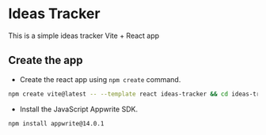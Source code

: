 # Ideas Tracker

This is a simple ideas tracker Vite + React app

## Create the app

- Create the react app using `npm create` command.

```bash
npm create vite@latest -- --template react ideas-tracker && cd ideas-tracker
```

- Install the JavaScript Appwrite SDK.

```bash
npm install appwrite@14.0.1
```
